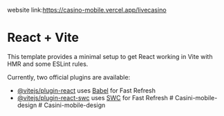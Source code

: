 
website link:https://casino-mobile.vercel.app/livecasino


# React + Vite

This template provides a minimal setup to get React working in Vite with HMR and some ESLint rules.

Currently, two official plugins are available:

- [@vitejs/plugin-react](https://github.com/vitejs/vite-plugin-react/blob/main/packages/plugin-react/README.md) uses [Babel](https://babeljs.io/) for Fast Refresh
- [@vitejs/plugin-react-swc](https://github.com/vitejs/vite-plugin-react-swc) uses [SWC](https://swc.rs/) for Fast Refresh
#   C a s i n i - m o b i l e - d e s i g n 
 
 #   C a s i n i - m o b i l e - d e s i g n 
 
 
